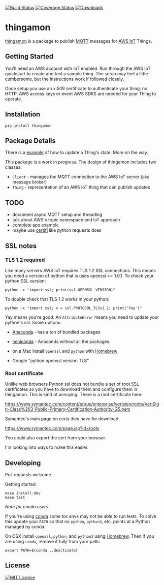 [![Build Status](https://travis-ci.org/mgk/thingamon.svg?branch=master)](https://travis-ci.org/mgk/thingamon)
[![Coverage Status](https://coveralls.io/repos/mgk/thingamon/badge.svg?branch=master&service=github)](https://coveralls.io/github/mgk/thingamon?branch=master)
[![Downloads](https://img.shields.io/pypi/dm/thingamon.svg)](https://pypi.python.org/pypi/thingamon)

# thingamon

[thingamon](https://github.com/mgk/thingamon) is a package to publish [MQTT](http://mqtt.org/) messages for [AWS IoT](https://aws.amazon.com/iot/) Things.

## Getting Started

You'll need an AWS account with IoT enabled. Run through the AWS IoT quickstart to create and test a sample thing. The setup may feel a little cumbersome, but the instructions work if followed closely.

Once setup you use an x.509 certificate to authenticate your thing: no HTTP, AWS access keys or event AWS SDKS are needed for your Thing to operate.

## Installation

```console
pip install thingamon
```

## Package Details

There is a [example](examples) of how to update a Thing's state. More on the way.

This package is a work in progress. The design of thingamon includes two classes:

  + `Client` - manages the MQTT connection to the AWS IoT server (aka message broker)
  + `Thing` - representation of an AWS IoT thing that can publish updates

## TODO

  + document async MQTT setup and threading
  + talk about AWS's topic namespace and IoT approach
  + complete app example
  + maybe use [certifi](http://docs.python-requests.org/en/latest/user/advanced/#ca-certificates) like python requests does

## SSL notes

### TLS 1.2 required
Like many servers AWS IoT requires TLS 1.2 SSL connections. This means you need a version of python that is uses openssl >= 1.0.1. To check your python SSL version:

```
python -c "import ssl; print(ssl.OPENSSL_VERSION)"
```

To double check that TLS 1.2 works in your python:

```
python -c "import ssl; v = ssl.PROTOCOL_TLSv1_2; print('Yay')"
```

Yay means you're good. An `AttributeError` means you need to update your python's ssl. Some options:

  + [Anaconda](https://www.continuum.io/downloads) - has a ton of bundled packages

  + [miniconda](http://conda.pydata.org/miniconda.html) - Anaconda without all the packages

  + on a Mac install `openssl` and `python` with [Homebrew](http://brew.sh)

  + Google "python openssl version TLS"

### Root certificate

Unlike web browsers Python ssl does not bundle a set of root SSL certificates so you have to download them and configure them in thingamon. This is kind of annoying. There is a root certificate here:

  https://www.symantec.com/content/en/us/enterprise/verisign/roots/VeriSign-Class%203-Public-Primary-Certification-Authority-G5.pem

Symantec's main page on certs they have for download:

  https://www.symantec.com/page.jsp?id=roots

You could also export the cert from your browser.

I'm looking into ways to make this easier.

## Developing

Pull requests welcome.

Getting started:

```console
make install-dev
make test
```

*Note for conda users*

If you're using [conda](http://conda.pydata.org/docs/) some tox envs may not be able to run tests. To solve this update your `PATH` so that no `python`, `python3`, etc. points at a Python managed by conda.

On OSX install `openssl`, `python`, and `python3` using [Homebrew](http://brew.sh).
Then if you are using `conda`, remove it fully from your path:

```console
export PATH=$(conda ..deactivate)
```

## License
[![MIT License](http://img.shields.io/badge/license-MIT-blue.svg?style=flat)](LICENSE)
